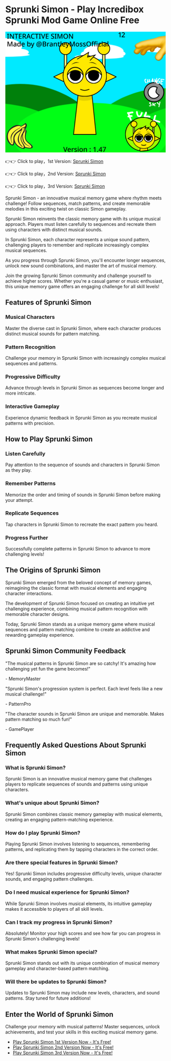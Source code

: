 # Sprunki Simon - Play Incredibox Sprunki Mod Game Online Free

![Sprunki Simon](https://raw.githubusercontent.com/sprunkiscrunkly/sprunki-simon/refs/heads/main/sprunki-simon.png "Sprunki Simon")

👉👉 Click to play，1st Version: [Sprunki Simon](https://sprunksters.com/sprunki-simon/ "Sprunki Simon")

👉👉 Click to play，2nd Version: [Sprunki Simon](https://sprunkiscrunkly.com/sprunki-simon/ "Sprunki Simon")

👉👉 Click to play，3rd Version: [Sprunki Simon](https://sprunkipyramixed.com/sprunki-simon/ "Sprunki Simon")

Sprunki Simon - an innovative musical memory game where rhythm meets challenge! Follow sequences, match patterns, and create memorable melodies in this exciting twist on classic Simon gameplay.

Sprunki Simon reinvents the classic memory game with its unique musical approach. Players must listen carefully to sequences and recreate them using characters with distinct musical sounds.

In Sprunki Simon, each character represents a unique sound pattern, challenging players to remember and replicate increasingly complex musical sequences.

As you progress through Sprunki Simon, you'll encounter longer sequences, unlock new sound combinations, and master the art of musical memory.

Join the growing Sprunki Simon community and challenge yourself to achieve higher scores. Whether you're a casual gamer or music enthusiast, this unique memory game offers an engaging challenge for all skill levels!

## Features of Sprunki Simon

### Musical Characters

Master the diverse cast in Sprunki Simon, where each character produces distinct musical sounds for pattern matching.

### Pattern Recognition

Challenge your memory in Sprunki Simon with increasingly complex musical sequences and patterns.

### Progressive Difficulty

Advance through levels in Sprunki Simon as sequences become longer and more intricate.

### Interactive Gameplay

Experience dynamic feedback in Sprunki Simon as you recreate musical patterns with precision.

## How to Play Sprunki Simon

### Listen Carefully

Pay attention to the sequence of sounds and characters in Sprunki Simon as they play.

### Remember Patterns

Memorize the order and timing of sounds in Sprunki Simon before making your attempt.

### Replicate Sequences

Tap characters in Sprunki Simon to recreate the exact pattern you heard.

### Progress Further

Successfully complete patterns in Sprunki Simon to advance to more challenging levels!

## The Origins of Sprunki Simon

Sprunki Simon emerged from the beloved concept of memory games, reimagining the classic format with musical elements and engaging character interactions.

The development of Sprunki Simon focused on creating an intuitive yet challenging experience, combining musical pattern recognition with memorable character designs.

Today, Sprunki Simon stands as a unique memory game where musical sequences and pattern matching combine to create an addictive and rewarding gameplay experience.

## Sprunki Simon Community Feedback

"The musical patterns in Sprunki Simon are so catchy! It's amazing how challenging yet fun the game becomes!"

\- MemoryMaster

"Sprunki Simon's progression system is perfect. Each level feels like a new musical challenge!"

\- PatternPro

"The character sounds in Sprunki Simon are unique and memorable. Makes pattern matching so much fun!"

\- GamePlayer

## Frequently Asked Questions About Sprunki Simon

### What is Sprunki Simon?

Sprunki Simon is an innovative musical memory game that challenges players to replicate sequences of sounds and patterns using unique characters.

### What's unique about Sprunki Simon?

Sprunki Simon combines classic memory gameplay with musical elements, creating an engaging pattern-matching experience.

### How do I play Sprunki Simon?

Playing Sprunki Simon involves listening to sequences, remembering patterns, and replicating them by tapping characters in the correct order.

### Are there special features in Sprunki Simon?

Yes! Sprunki Simon includes progressive difficulty levels, unique character sounds, and engaging pattern challenges.

### Do I need musical experience for Sprunki Simon?

While Sprunki Simon involves musical elements, its intuitive gameplay makes it accessible to players of all skill levels.

### Can I track my progress in Sprunki Simon?

Absolutely! Monitor your high scores and see how far you can progress in Sprunki Simon's challenging levels!

### What makes Sprunki Simon special?

Sprunki Simon stands out with its unique combination of musical memory gameplay and character-based pattern matching.

### Will there be updates to Sprunki Simon?

Updates to Sprunki Simon may include new levels, characters, and sound patterns. Stay tuned for future additions!

## Enter the World of Sprunki Simon

Challenge your memory with musical patterns! Master sequences, unlock achievements, and test your skills in this exciting musical memory game.

- [Play Sprunki Simon 1st Version Now - It's Free!](https://sprunksters.com/sprunki-simon/)
- [Play Sprunki Simon 2nd Version Now - It's Free!](https://sprunkiscrunkly.com/sprunki-simon/)
- [Play Sprunki Simon 3rd Version Now - It's Free!](https://sprunkipyramixed.com/sprunki-simon/)
